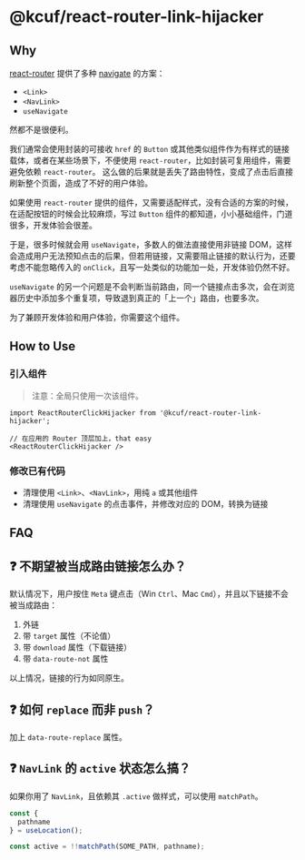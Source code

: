 # @kcuf/react-router-link-hijacker

## Why

[react-router](https://reactrouter.com) 提供了多种 [navigate](https://reactrouter.com/start/library/navigating) 的方案：

* `<Link>`
* `<NavLink>`
* `useNavigate`

然都不是很便利。

我们通常会使用封装的可接收 `href` 的 `Button` 或其他类似组件作为有样式的链接载体，或者在某些场景下，不便使用 `react-router`，比如封装可复用组件，需要避免依赖 `react-router`。 这么做的后果就是丢失了路由特性，变成了点击后直接刷新整个页面，造成了不好的用户体验。

如果使用 `react-router` 提供的组件，又需要适配样式，没有合适的方案的时候，在适配按钮的时候会比较麻烦，写过 `Button` 组件的都知道，小小基础组件，门道很多，开发体验会很差。

于是，很多时候就会用 `useNavigate`，多数人的做法直接使用非链接 DOM，这样会造成用户无法预知点击的后果，但若用链接，又需要阻止链接的默认行为，还要考虑不能忽略传入的 `onClick`，且写一处类似的功能加一处，开发体验仍然不好。

`useNavigate` 的另一个问题是不会判断当前路由，同一个链接点击多次，会在浏览器历史中添加多个重复项，导致退到真正的「上一个」路由，也要多次。

为了兼顾开发体验和用户体验，你需要这个组件。

## How to Use

### 引入组件

> 注意：全局只使用一次该组件。

```tsx
import ReactRouterClickHijacker from '@kcuf/react-router-link-hijacker';

// 在应用的 Router 顶层加上，that easy
<ReactRouterClickHijacker />
```

### 修改已有代码

* 清理使用 `<Link>`、`<NavLink>`，用纯 `a` 或其他组件
* 清理使用 `useNavigate` 的点击事件，并修改对应的 DOM，转换为链接

## FAQ

## ❓ 不期望被当成路由链接怎么办？

默认情况下，用户按住 `Meta` 键点击（Win `Ctrl`、Mac `Cmd`），并且以下链接不会被当成路由：

1. 外链
2. 带 `target` 属性（不论值）
3. 带 `download` 属性（下载链接）
4. 带 `data-route-not` 属性

以上情况，链接的行为如同原生。

## ❓ 如何 `replace` 而非 `push`？

加上 `data-route-replace` 属性。

## ❓ `NavLink` 的 `active` 状态怎么搞？

如果你用了 `NavLink`，且依赖其 `.active` 做样式，可以使用 `matchPath`。

```ts
const {
  pathname
} = useLocation();

const active = !!matchPath(SOME_PATH, pathname);
```
